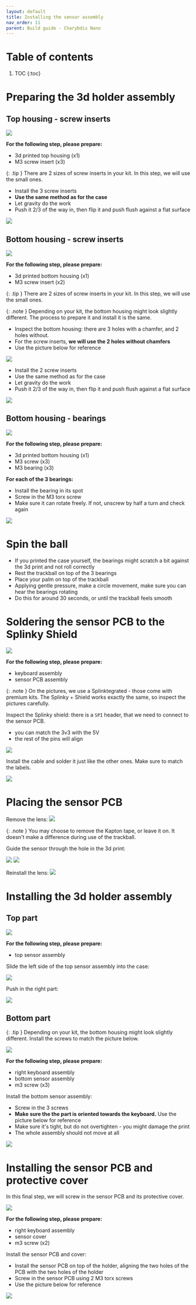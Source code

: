 ```yaml
---
layout: default
title: Installing the sensor assembly
nav_order: 11
parent: Build guide - Charybdis Nano
---
```


# Table of contents

1. TOC
{:toc}



# Preparing the 3d holder assembly
## Top housing - screw inserts

![](../assets/pics/guides/cnano/39.jpg)

**For the following step, please prepare:**

- 3d printed top housing (x1)
- M3 screw insert (x3)

{: .tip }
There are 2 sizes of screw inserts in your kit. In this step, we will use the small ones.

- Install the 3 screw inserts
- **Use the same method as for the case**
- Let gravity do the work
- Push it 2/3 of the way in, then flip it and push flush against a flat surface

![](../assets/pics/guides/cnano/40.jpg)

## Bottom housing - screw inserts

![](../assets/pics/guides/charybdis/53.jpg)

**For the following step, please prepare:**

- 3d printed bottom housing (x1)
- M3 screw insert (x2)

{: .tip }
There are 2 sizes of screw inserts in your kit. In this step, we will use the small ones.

{: .note }
Depending on your kit, the bottom housing might look slightly different. The process to prepare it and install it is the same. 

- Inspect the bottom housing: there are 3 holes with a chamfer, and 2 holes without.
- For the screw inserts, **we will use the 2 holes without chamfers**
- Use the picture below for reference

![](../assets/pics/guides/cnano/50.jpg)

- Install the 2 screw inserts
- Use the same method as for the case
- Let gravity do the work
- Push it 2/3 of the way in, then flip it and push flush against a flat surface

![](../assets/pics/guides/charybdis/54.jpg)

## Bottom housing - bearings

![](../assets/pics/guides/charybdis/55.jpg)

**For the following step, please prepare:**

- 3d printed bottom housing (x1)
- M3 screw (x3)
- M3 bearing (x3)

**For each of the 3 bearings:**

- Install the bearing in its spot
- Screw in the M3 torx screw
- Make sure it can rotate freely. If not, unscrew by half a turn and check again

![](../assets/pics/guides/charybdis/56.jpg)

# Spin the ball
- If you printed the case yourself, the bearings might scratch a bit against the 3d print and not roll correctly
- Rest the trackball on top of the 3 bearings
- Place your palm on top of the trackball
- Applying gentle pressure, make a circle movement, make sure you can hear the bearings rotating
- Do this for around 30 seconds, or until the trackball feels smooth

# Soldering the sensor PCB to the Splinky Shield

![](../assets/pics/guides/cnano/41.jpg)

**For the following step, please prepare:**
- keyboard assembly
- sensor PCB assembly


{: .note }
On the pictures, we use a Splinktegrated - those come with premium kits. The Splinky + Shield works exactly the same, so inspect the pictures carefully.

Inspect the Splinky shield: there is a `SPI` header, that we need to connect to the sensor PCB.
- you can match the 3v3 with the 5V
- the rest of the pins will align

![](../assets/pics/guides/cnano/42.jpg)

Install the cable and solder it just like the other ones. Make sure to match the labels.

![](../assets/pics/guides/cnano/43.jpg)

# Placing the sensor PCB

Remove the lens:
![](../assets/pics/guides/cnano/44.jpg)

{: .note }
You may choose to remove the Kapton tape, or leave it on. It doesn't make a difference during use of the trackball.

Guide the sensor through the hole in the 3d print:

![](../assets/pics/guides/cnano/45.jpg)
![](../assets/pics/guides/cnano/46.jpg)

Reinstall the lens:
![](../assets/pics/guides/cnano/47.jpg)

# Installing the 3d holder assembly


## Top part

![](../assets/pics/guides/cnano/52.jpg)

**For the following step, please prepare:**
- top sensor assembly

Slide the left side of the top sensor assembly into the case:

![](../assets/pics/guides/cnano/48.jpg)

Push in the right part:

![](../assets/pics/guides/cnano/49.jpg)


## Bottom part

{: .tip }
Depending on your kit, the bottom housing might look slightly different. Install the screws to match the picture below.

![](../assets/pics/guides/cnano/55.jpg)

**For the following step, please prepare:**
- right keyboard assembly
- bottom sensor assembly
- m3 screw (x3)

Install the bottom sensor assembly:
- Screw in the 3 screws
- **Make sure the the part is oriented towards the keyboard.** Use the picture below for reference
- Make sure it's tight, but do not overtighten - you might damage the print
- The whole assembly should not move at all

![](../assets/pics/guides/cnano/51.jpg)


# Installing the sensor PCB and protective cover    

In this final step, we will screw in the sensor PCB and its protective cover.

![](../assets/pics/guides/cnano/56.jpg)

**For the following step, please prepare:**
- right keyboard assembly
- sensor cover
- m3 screw (x2)

Install the sensor PCB and cover:

- Install the sensor PCB on top of the holder, aligning the two holes of the PCB with the two holes of the holder
- Screw in the sensor PCB using 2 M3 torx screws
- Use the picture below for reference

![](../assets/pics/guides/cnano/53.jpg)
